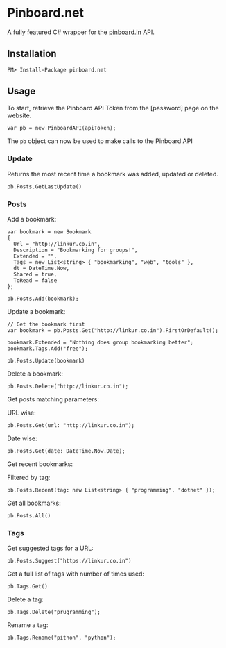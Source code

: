 # Pinboard.net

A fully featured C# wrapper for the [pinboard.in](https://pinboard.in) API.

## Installation

    PM> Install-Package pinboard.net

## Usage

To start, retrieve the Pinboard API Token from the [password] page on the
website.

```
var pb = new PinboardAPI(apiToken);
```

The `pb` object can now be used to make calls to the Pinboard API

### Update

Returns the most recent time a bookmark was added, updated or deleted.

```
pb.Posts.GetLastUpdate()
```

### Posts

Add a bookmark:

```
var bookmark = new Bookmark
{
  Url = "http://linkur.co.in",
  Description = "Bookmarking for groups!",
  Extended = "",
  Tags = new List<string> { "bookmarking", "web", "tools" },
  dt = DateTime.Now,
  Shared = true,
  ToRead = false
};

pb.Posts.Add(bookmark);
```

Update a bookmark:

```
// Get the bookmark first
var bookmark = pb.Posts.Get("http://linkur.co.in").FirstOrDefault();

bookmark.Extended = "Nothing does group bookmarking better";
bookmark.Tags.Add("free");

pb.Posts.Update(bookmark)
```

Delete a bookmark:

```
pb.Posts.Delete("http://linkur.co.in");
```

Get posts matching parameters:

URL wise: 

```
pb.Posts.Get(url: "http://linkur.co.in");
```

Date wise:

```
pb.Posts.Get(date: DateTime.Now.Date);
```

Get recent bookmarks:

Filtered by tag:

```
pb.Posts.Recent(tag: new List<string> { "programming", "dotnet" });
```

Get all bookmarks:

```
pb.Posts.All()
```

### Tags

Get suggested tags for a URL:

```
pb.Posts.Suggest("https://linkur.co.in")
```

Get a full list of tags with number of times used:

```
pb.Tags.Get()
```

Delete a tag:

```
pb.Tags.Delete("prugramming");
```

Rename a tag:

```
pb.Tags.Rename("pithon", "python");
```
